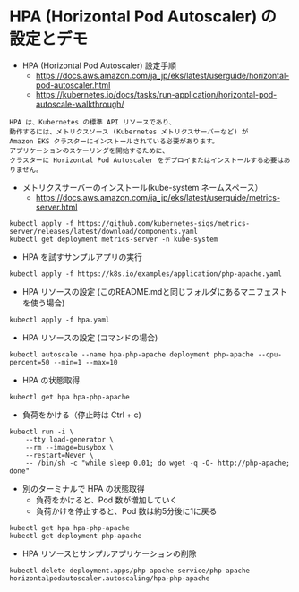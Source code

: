 # HPA (Horizontal Pod Autoscaler) の設定とデモ

* HPA (Horizontal Pod Autoscaler) 設定手順
  - https://docs.aws.amazon.com/ja_jp/eks/latest/userguide/horizontal-pod-autoscaler.html
  - https://kubernetes.io/docs/tasks/run-application/horizontal-pod-autoscale-walkthrough/
```
HPA は、Kubernetes の標準 API リソースであり、
動作するには、メトリクスソース (Kubernetes メトリクスサーバーなど) が 
Amazon EKS クラスターにインストールされている必要があります。
アプリケーションのスケーリングを開始するために、
クラスターに Horizontal Pod Autoscaler をデプロイまたはインストールする必要はありません。
```

* メトリクスサーバーのインストール(kube-system ネームスペース）
  - https://docs.aws.amazon.com/ja_jp/eks/latest/userguide/metrics-server.html

```
kubectl apply -f https://github.com/kubernetes-sigs/metrics-server/releases/latest/download/components.yaml
kubectl get deployment metrics-server -n kube-system
```

* HPA を試すサンプルアプリの実行
```
kubectl apply -f https://k8s.io/examples/application/php-apache.yaml
```

* HPA リソースの設定 (このREADME.mdと同じフォルダにあるマニフェストを使う場合)
```
kubectl apply -f hpa.yaml
```

* HPA リソースの設定 (コマンドの場合)
```
kubectl autoscale --name hpa-php-apache deployment php-apache --cpu-percent=50 --min=1 --max=10
```

* HPA の状態取得
```
kubectl get hpa hpa-php-apache
```

* 負荷をかける（停止時は Ctrl + c)
```
kubectl run -i \
    --tty load-generator \
    --rm --image=busybox \
    --restart=Never \
    -- /bin/sh -c "while sleep 0.01; do wget -q -O- http://php-apache; done"
```

* 別のターミナルで HPA の状態取得
  - 負荷をかけると、Pod 数が増加していく
  - 負荷かけを停止すると、Pod 数は約5分後に1に戻る
```
kubectl get hpa hpa-php-apache
kubectl get deployment php-apache
```

* HPA リソースとサンプルアプリケーションの削除
```
kubectl delete deployment.apps/php-apache service/php-apache horizontalpodautoscaler.autoscaling/hpa-php-apache
```
